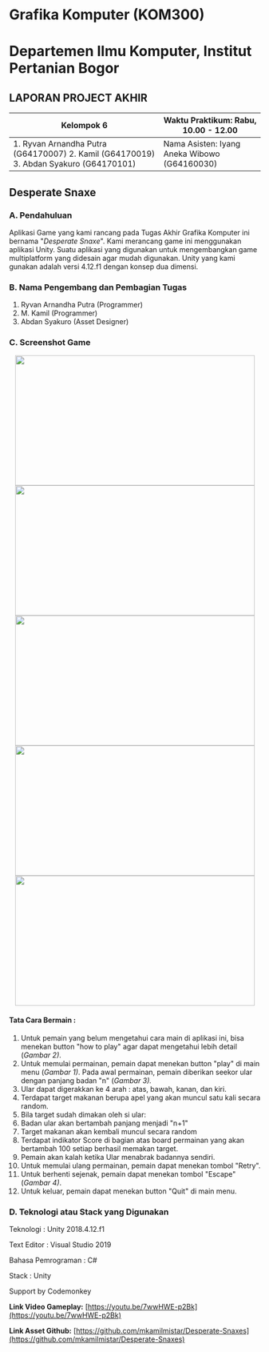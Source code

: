 # Grafika Komputer (KOM300)
# Departemen Ilmu Komputer, Institut Pertanian Bogor
## LAPORAN PROJECT AKHIR

| Kelompok 6 | Waktu Praktikum: Rabu, 10.00 - 12.00 |
| --- | --- |
| 1. Ryvan Arnandha Putra (G64170007) 2. Kamil (G64170019) 3. Abdan Syakuro (G64170101) | Nama Asisten: Iyang Aneka Wibowo (G64160030)  |

## Desperate Snaxe

### A. Pendahuluan

Aplikasi Game yang kami rancang pada Tugas Akhir Grafika Komputer ini bernama &quot;_Desperate Snaxe_&quot;. Kami merancang game ini menggunakan aplikasi Unity. Suatu aplikasi yang digunakan untuk mengembangkan game multiplatform yang didesain agar mudah digunakan. Unity yang kami gunakan adalah versi 4.12.f1 dengan konsep dua dimensi.

### B. Nama Pengembang dan Pembagian Tugas

1. Ryvan Arnandha Putra (Programmer)
2. M. Kamil (Programmer)
3. Abdan Syakuro (Asset Designer)

### C. Screenshot Game
<p align="center">
  <img width="480" height="260" src="https://user-images.githubusercontent.com/39584996/70386236-f0f60f80-19c9-11ea-8173-cdcaba3cb883.png">
  <img width="480" height="260" src="https://user-images.githubusercontent.com/39584996/70386237-f0f60f80-19c9-11ea-941a-b2233eee1c40.png">
  <img width="480" height="260" src="https://user-images.githubusercontent.com/39584996/70386238-f18ea600-19c9-11ea-95a2-52ae361f96ff.png">
  <img width="480" height="260" src="https://user-images.githubusercontent.com/39584996/70386239-f18ea600-19c9-11ea-96c8-7d1d2891e877.png">
  <img width="480" height="260" src="https://user-images.githubusercontent.com/39584996/70386240-f2273c80-19c9-11ea-913c-a35fdd1bfebb.png">
</p>

#### Tata Cara Bermain :

1. Untuk pemain yang belum mengetahui cara main di aplikasi ini, bisa menekan button &quot;how to play&quot; agar dapat mengetahui lebih detail (_Gambar 2)_.
2. Untuk memulai permainan, pemain dapat menekan button &quot;play&quot; di main menu (_Gambar 1)_. Pada awal permainan, pemain diberikan seekor ular dengan panjang badan &quot;n&quot; (_Gambar 3)._
3. Ular dapat digerakkan ke 4 arah : atas, bawah, kanan, dan kiri.
4. Terdapat target makanan berupa apel yang akan muncul satu kali secara random.
5. Bila target sudah dimakan oleh si ular:
  1. Badan ular akan bertambah panjang menjadi &quot;n+1&quot;
  2. Target makanan akan kembali muncul secara random
6. Terdapat indikator Score di bagian atas board permainan yang akan bertambah 100 setiap berhasil memakan target.
7. Pemain akan kalah ketika Ular menabrak badannya sendiri.
8. Untuk memulai ulang permainan, pemain dapat menekan tombol &quot;Retry&quot;.
9. Untuk berhenti sejenak, pemain dapat menekan tombol &quot;Escape&quot; (_Gambar 4)_.
10. Untuk keluar, pemain dapat menekan button &quot;Quit&quot; di main menu.


### D. Teknologi atau Stack yang Digunakan

Teknologi                                 : Unity 2018.4.12.f1

Text Editor                               : Visual Studio 2019

Bahasa Pemrograman                        : C#

Stack                                     : Unity

Support by Codemonkey

**Link Video Gameplay:**
[https://youtu.be/7wwHWE-p2Bk](https://youtu.be/7wwHWE-p2Bk)

**Link Asset Github:**
[https://github.com/mkamilmistar/Desperate-Snaxes](https://github.com/mkamilmistar/Desperate-Snaxes)
